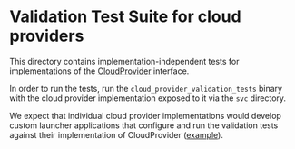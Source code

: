 # Validation Test Suite for cloud providers

This directory contains implementation-independent tests for implementations of
the [CloudProvider] interface.

In order to run the tests, run the `cloud_provider_validation_tests` binary with
the cloud provider implementation exposed to it via the `svc` directory.

We expect that individual cloud provider implementations would develop custom
launcher applications that configure and run the validation tests against their
implementation of CloudProvider ([example]).

[CloudProvider]: /peridot/public/fidl/fuchsia.ledger.cloud/cloud_provider.fidl
[example]: /peridot/bin/cloud_provider_firestore/validation/
